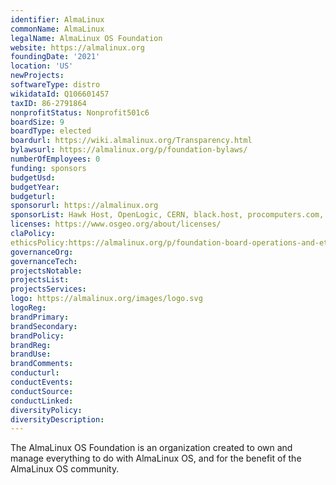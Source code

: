 ```yaml
---
identifier: AlmaLinux
commonName: AlmaLinux
legalName: AlmaLinux OS Foundation
website: https://almalinux.org
foundingDate: '2021'
location: 'US'
newProjects: 
softwareType: distro
wikidataId: Q106601457
taxID: 86-2791864
nonprofitStatus: Nonprofit501c6
boardSize: 9
boardType: elected
boardurl: https://wiki.almalinux.org/Transparency.html
bylawsurl: https://almalinux.org/p/foundation-bylaws/
numberOfEmployees: 0
funding: sponsors
budgetUsd: 
budgetYear:
budgeturl: 
sponsorurl: https://almalinux.org
sponsorList: Hawk Host, OpenLogic, CERN, black.host, procomputers.com, Hivelocity, Mattermost, Cybertrust Japan Co., Codenotary, Atix, World4You Internet Services GmbH, CloudLinux Inc, KnownHost, LLC, WebPros, Inc (under cPanel and Plesk brands), IPInfo
licenses: https://www.osgeo.org/about/licenses/ 
claPolicy: 
ethicsPolicy:https://almalinux.org/p/foundation-board-operations-and-ethics/
governanceOrg: 
governanceTech: 
projectsNotable: 
projectsList: 
projectsServices: 
logo: https://almalinux.org/images/logo.svg
logoReg: 
brandPrimary:
brandSecondary: 
brandPolicy: 
brandReg: 
brandUse: 
brandComments: 
conducturl: 
conductEvents:
conductSource: 
conductLinked: 
diversityPolicy: 
diversityDescription: 
---
```


The AlmaLinux OS Foundation is an organization created to own and manage everything to do with AlmaLinux OS, and for the benefit of the AlmaLinux OS community.